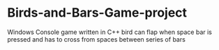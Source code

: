 # Birds-and-Bars-Game-project
Windows Console game written in C++
bird can flap when space bar is pressed and has to cross from spaces between series of bars
